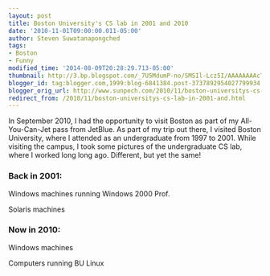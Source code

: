 ```yaml
---
layout: post
title: Boston University's CS lab in 2001 and 2010
date: '2010-11-01T09:00:00.011-05:00'
author: Steven Suwatanapongched
tags:
- Boston
- Funny
modified_time: '2014-08-09T20:28:29.713-05:00'
thumbnail: http://3.bp.blogspot.com/_7U5MdumP-no/SMSIl-Lcz5I/AAAAAAAAcTg/0IsD2RutCFo/s600/nt_side.jpg
blogger_id: tag:blogger.com,1999:blog-6841384.post-3737892954027799934
blogger_orig_url: http://www.sunpech.com/2010/11/boston-universitys-cs-lab-in-2001-and.html
redirect_from: /2010/11/boston-universitys-cs-lab-in-2001-and.html
---
```


In September 2010, I had the opportunity to visit Boston as part of my All-You-Can-Jet pass from JetBlue. As part of my trip out there, I visited Boston University, where I attended as an undergraduate from 1997 to 2001. While visiting the campus, I took some pictures of the undergraduate CS lab, where I worked long long ago. Different, but yet the same!

### Back in 2001:

Windows machines running Windows 2000 Prof.
<a href="http://3.bp.blogspot.com/_7U5MdumP-no/SMSIl-Lcz5I/AAAAAAAAcTg/0IsD2RutCFo/s144/nt_side.jpg" ><img alt=""  border="0" src="http://3.bp.blogspot.com/_7U5MdumP-no/SMSIl-Lcz5I/AAAAAAAAcTg/0IsD2RutCFo/s400/nt_side.jpg"  /></a>

Solaris machines
<a href="http://3.bp.blogspot.com/_7U5MdumP-no/SMSIlvVhB-I/AAAAAAAAcTg/pchWxt9tAGA/s144/solaris_side.jpg" ><img alt=""  border="0" src="http://3.bp.blogspot.com/_7U5MdumP-no/SMSIlvVhB-I/AAAAAAAAcTg/pchWxt9tAGA/s400/solaris_side.jpg"  /></a> 

### Now in 2010:

Windows machines
<a href="http://1.bp.blogspot.com/_7U5MdumP-no/TIt5Z-hpcDI/AAAAAAAAW_s/s--t8pnAFkQ/s144/IMG_2377.jpg" ><img alt=""  border="0" src="http://1.bp.blogspot.com/_7U5MdumP-no/TIt5Z-hpcDI/AAAAAAAAW_s/s--t8pnAFkQ/s400/IMG_2377.jpg"   /></a> 

Computers running BU Linux
<a href="http://1.bp.blogspot.com/_7U5MdumP-no/TIt5bNbDmLI/AAAAAAAAW_0/OPDw7Q2ci1U/s144/IMG_2378.jpg" ><img alt=""  border="0" src="http://1.bp.blogspot.com/_7U5MdumP-no/TIt5bNbDmLI/AAAAAAAAW_0/OPDw7Q2ci1U/s400/IMG_2378.jpg"   /></a> 

